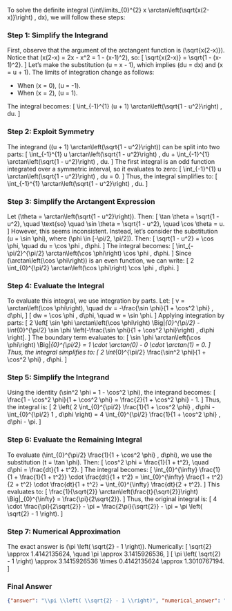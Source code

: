 To solve the definite integral \(\int\limits_{0}^{2} x \arctan\left(\sqrt{x(2-x)}\right) \, dx\), we will follow these steps:

### Step 1: Simplify the Integrand
First, observe that the argument of the arctangent function is \(\sqrt{x(2-x)}\). Notice that \(x(2-x) = 2x - x^2 = 1 - (x-1)^2\), so:
\[
\sqrt{x(2-x)} = \sqrt{1 - (x-1)^2}.
\]
Let’s make the substitution \(u = x - 1\), which implies \(du = dx\) and \(x = u + 1\). The limits of integration change as follows:
- When \(x = 0\), \(u = -1\).
- When \(x = 2\), \(u = 1\).

The integral becomes:
\[
\int_{-1}^{1} (u + 1) \arctan\left(\sqrt{1 - u^2}\right) \, du.
\]

### Step 2: Exploit Symmetry
The integrand \((u + 1) \arctan\left(\sqrt{1 - u^2}\right)\) can be split into two parts:
\[
\int_{-1}^{1} u \arctan\left(\sqrt{1 - u^2}\right) \, du + \int_{-1}^{1} \arctan\left(\sqrt{1 - u^2}\right) \, du.
\]
The first integral is an odd function integrated over a symmetric interval, so it evaluates to zero:
\[
\int_{-1}^{1} u \arctan\left(\sqrt{1 - u^2}\right) \, du = 0.
\]
Thus, the integral simplifies to:
\[
\int_{-1}^{1} \arctan\left(\sqrt{1 - u^2}\right) \, du.
\]

### Step 3: Simplify the Arctangent Expression
Let \(\theta = \arctan\left(\sqrt{1 - u^2}\right)\). Then:
\[
\tan \theta = \sqrt{1 - u^2}, \quad \text{so} \quad \sin \theta = \sqrt{1 - u^2}, \quad \cos \theta = u.
\]
However, this seems inconsistent. Instead, let’s consider the substitution \(u = \sin \phi\), where \(\phi \in [-\pi/2, \pi/2]\). Then:
\[
\sqrt{1 - u^2} = \cos \phi, \quad du = \cos \phi \, d\phi.
\]
The integral becomes:
\[
\int_{-\pi/2}^{\pi/2} \arctan\left(\cos \phi\right) \cos \phi \, d\phi.
\]
Since \(\arctan\left(\cos \phi\right)\) is an even function, we can write:
\[
2 \int_{0}^{\pi/2} \arctan\left(\cos \phi\right) \cos \phi \, d\phi.
\]

### Step 4: Evaluate the Integral
To evaluate this integral, we use integration by parts. Let:
\[
v = \arctan\left(\cos \phi\right), \quad dv = -\frac{\sin \phi}{1 + \cos^2 \phi} \, d\phi,
\]
\[
dw = \cos \phi \, d\phi, \quad w = \sin \phi.
\]
Applying integration by parts:
\[
2 \left[ \sin \phi \arctan\left(\cos \phi\right) \Big|_{0}^{\pi/2} - \int_{0}^{\pi/2} \sin \phi \left(-\frac{\sin \phi}{1 + \cos^2 \phi}\right) \, d\phi \right].
\]
The boundary term evaluates to:
\[
\sin \phi \arctan\left(\cos \phi\right) \Big|_{0}^{\pi/2} = 1 \cdot \arctan(0) - 0 \cdot \arctan(1) = 0.
\]
Thus, the integral simplifies to:
\[
2 \int_{0}^{\pi/2} \frac{\sin^2 \phi}{1 + \cos^2 \phi} \, d\phi.
\]

### Step 5: Simplify the Integrand
Using the identity \(\sin^2 \phi = 1 - \cos^2 \phi\), the integrand becomes:
\[
\frac{1 - \cos^2 \phi}{1 + \cos^2 \phi} = \frac{2}{1 + \cos^2 \phi} - 1.
\]
Thus, the integral is:
\[
2 \left( 2 \int_{0}^{\pi/2} \frac{1}{1 + \cos^2 \phi} \, d\phi - \int_{0}^{\pi/2} 1 \, d\phi \right) = 4 \int_{0}^{\pi/2} \frac{1}{1 + \cos^2 \phi} \, d\phi - \pi.
\]

### Step 6: Evaluate the Remaining Integral
To evaluate \(\int_{0}^{\pi/2} \frac{1}{1 + \cos^2 \phi} \, d\phi\), we use the substitution \(t = \tan \phi\). Then:
\[
\cos^2 \phi = \frac{1}{1 + t^2}, \quad d\phi = \frac{dt}{1 + t^2}.
\]
The integral becomes:
\[
\int_{0}^{\infty} \frac{1}{1 + \frac{1}{1 + t^2}} \cdot \frac{dt}{1 + t^2} = \int_{0}^{\infty} \frac{1 + t^2}{2 + t^2} \cdot \frac{dt}{1 + t^2} = \int_{0}^{\infty} \frac{dt}{2 + t^2}.
\]
This evaluates to:
\[
\frac{1}{\sqrt{2}} \arctan\left(\frac{t}{\sqrt{2}}\right) \Big|_{0}^{\infty} = \frac{\pi}{2\sqrt{2}}.
\]
Thus, the original integral is:
\[
4 \cdot \frac{\pi}{2\sqrt{2}} - \pi = \frac{2\pi}{\sqrt{2}} - \pi = \pi \left( \sqrt{2} - 1 \right).
\]

### Step 7: Numerical Approximation
The exact answer is \(\pi \left( \sqrt{2} - 1 \right)\). Numerically:
\[
\sqrt{2} \approx 1.4142135624, \quad \pi \approx 3.1415926536,
\]
\[
\pi \left( \sqrt{2} - 1 \right) \approx 3.1415926536 \times 0.4142135624 \approx 1.3010767194.
\]

### Final Answer
```json
{"answer": "\\pi \\left( \\sqrt{2} - 1 \\right)", "numerical_answer": "1.3010767194"}
```